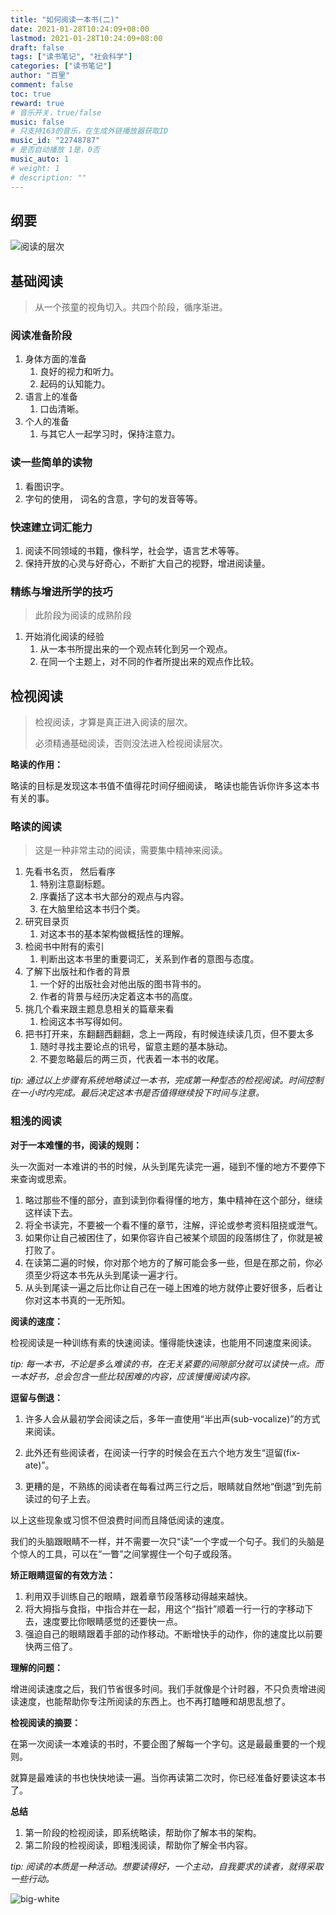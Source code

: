 ```yaml
---
title: "如何阅读一本书(二)"
date: 2021-01-28T10:24:09+08:00
lastmod: 2021-01-28T10:24:09+08:00
draft: false
tags: ["读书笔记", "社会科学"]
categories: ["读书笔记"]
author: "百里"
comment: false
toc: true
reward: true
# 音乐开关，true/false
music: false
# 只支持163的音乐，在生成外链播放器获取ID
music_id: "22748787"
# 是否自动播放 1是，0否
music_auto: 1
# weight: 1
# description: ""
---
```


## 纲要

![阅读的层次](https://img.sgfoot.com/b/20210128211229.png?imageslim)

## 基础阅读

> 从一个孩童的视角切入。共四个阶段，循序渐进。

### 阅读准备阶段

1. 身体方面的准备
   1. 良好的视力和听力。
   2. 起码的认知能力。
2. 语言上的准备
   1. 口齿清晰。
3. 个人的准备
   1. 与其它人一起学习时，保持注意力。



### 读一些简单的读物

1. 看图识字。
2. 字句的使用， 词名的含意，字句的发音等等。

### 快速建立词汇能力

1. 阅读不同领域的书籍，像科学，社会学，语言艺术等等。
2. 保持开放的心灵与好奇心，不断扩大自己的视野，增进阅读量。

### 精练与增进所学的技巧

> 此阶段为阅读的成熟阶段

1. 开始消化阅读的经验
   1. 从一本书所提出来的一个观点转化到另一个观点。   
   2. 在同一个主题上，对不同的作者所提出来的观点作比较。

## 检视阅读

> 检视阅读，才算是真正进入阅读的层次。
>
> 必须精通基础阅读，否则没法进入检视阅读层次。


**略读的作用：**

略读的目标是发现这本书值不值得花时间仔细阅读， 略读也能告诉你许多这本书有关的事。

### 略读的阅读

> 这是一种非常主动的阅读，需要集中精神来阅读。

1. 先看书名页， 然后看序
   1. 特别注意副标题。
   2. 序囊括了这本书大部分的观点与内容。
   3. 在大脑里给这本书归个类。
2. 研究目录页
   1. 对这本书的基本架构做概括性的理解。
3. 检阅书中附有的索引
   1. 判断出这本书里的重要词汇，关系到作者的意图与态度。
4. 了解下出版社和作者的背景
   1. 一个好的出版社会对他出版的图书背书的。
   2. 作者的背景与经历决定着这本书的高度。
5. 挑几个看来跟主题息息相关的篇章来看
   1. 检阅这本书写得如何。
6. 把书打开来，东翻翻西翻翻，念上一两段，有时候连续读几页，但不要太多
   1. 随时寻找主要论点的讯号，留意主题的基本脉动。
   2. 不要忽略最后的两三页，代表着一本书的收尾。

*tip: 通过以上步骤有系统地略读过一本书，完成第一种型态的检视阅读。时间控制在一小时内完成。最后决定这本书是否值得继续投下时间与注意。*

### 粗浅的阅读

**对于一本难懂的书，阅读的规则：**

头一次面对一本难讲的书的时候，从头到尾先读完一遍，碰到不懂的地方不要停下来查询或思索。

1. 略过那些不懂的部分，直到读到你看得懂的地方，集中精神在这个部分，继续这样读下去。
2. 将全书读完，不要被一个看不懂的章节，注解，评论或参考资料阻挠或泄气。
3. 如果你让自己被困住了，如果你容许自己被某个顽固的段落绑住了，你就是被打败了。
4. 在读第二遍的时候，你对那个地方的了解可能会多一些，但是在那之前，你必须至少将这本书先从头到尾读一遍才行。
5. 从头到尾读一遍之后比你让自己在一碰上困难的地方就停止要好很多，后者让你对这本书真的一无所知。


**阅读的速度：**

​	检视阅读是一种训练有素的快速阅读。懂得能快速读，也能用不同速度来阅读。

*tip: 每一本书，不论是多么难读的书，在无关紧要的间隙部分就可以读快一点。而一本好书，总会包含一些比较困难的内容，应该慢慢阅读内容。*

**逗留与倒退：**

1. 许多人会从最初学会阅读之后，多年一直使用“半出声(sub-vocalize)”的方式来阅读。

2. 此外还有些阅读者，在阅读一行字的时候会在五六个地方发生“逗留(fix-ate)”。

3. 更糟的是，不熟练的阅读者在每看过两三行之后，眼睛就自然地“倒退”到先前读过的句子上去。

以上这些现象或习惯不但浪费时间而且降低阅读的速度。

我们的头脑跟眼睛不一样，并不需要一次只“读”一个字或一个句子。我们的头脑是个惊人的工具，可以在“一瞥”之间掌握住一个句子或段落。

**矫正眼睛逗留的有效方法：**

1. 利用双手训练自己的眼睛，跟着章节段落移动得越来越快。
2. 将大拇指与食指，中指合并在一起，用这个“指针”顺着一行一行的字移动下去，速度要比你眼睛感觉的还要快一点。
3. 强迫自己的眼睛跟着手部的动作移动。不断增快手的动作，你的速度比以前要快两三倍了。

**理解的问题：**

增进阅读速度之后，我们节省很多时间。我们手就像是个计时器，不只负责增进阅读速度，也能帮助你专注所阅读的东西上。也不再打瞌睡和胡思乱想了。

**检视阅读的摘要：**

在第一次阅读一本难读的书时，不要企图了解每一个字句。这是最最重要的一个规则。

就算是最难读的书也快快地读一遍。当你再读第二次时，你已经准备好要读这本书了。

**总结**

1. 第一阶段的检视阅读，即系统略读，帮助你了解本书的架构。
2. 第二阶段的检视阅读，即粗浅阅读，帮助你了解全书内容。

*tip: 阅读的本质是一种活动。想要读得好，一个主动，自我要求的读者，就得采取一些行动。*




![big-white](https://img.sgfoot.com/b/20210122112114.png?imageslim)